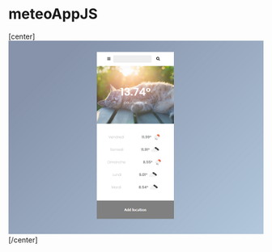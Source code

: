# meteoAppJS

[center]![alt text](https://github.com/oskawa/meteoAppJS/blob/main/img/couv.png?raw=true)[/center]
